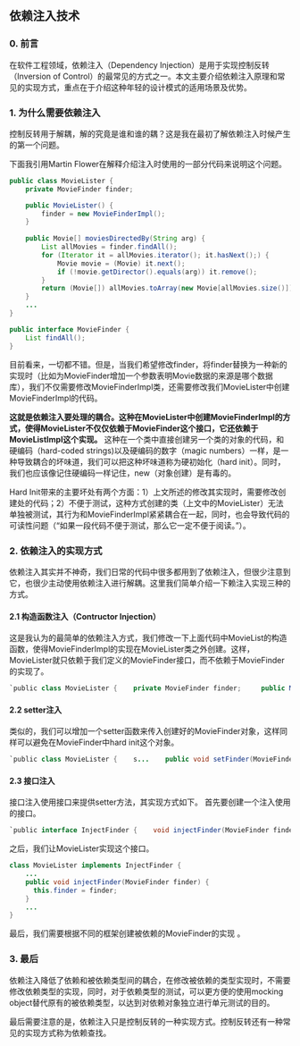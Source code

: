 ## 依赖注入技术

### 0. 前言

在软件工程领域，依赖注入（Dependency Injection）是用于实现控制反转（Inversion of Control）的最常见的方式之一。本文主要介绍依赖注入原理和常见的实现方式，重点在于介绍这种年轻的设计模式的适用场景及优势。



### 1. 为什么需要依赖注入

控制反转用于解耦，解的究竟是谁和谁的耦？这是我在最初了解依赖注入时候产生的第一个问题。

下面我引用Martin Flower在解释介绍注入时使用的一部分代码来说明这个问题。

```java
public class MovieLister {
    private MovieFinder finder;

    public MovieLister() {
        finder = new MovieFinderImpl();
    }
    
    public Movie[] moviesDirectedBy(String arg) {
        List allMovies = finder.findAll();
        for (Iterator it = allMovies.iterator(); it.hasNext();) {
            Movie movie = (Movie) it.next();
            if (!movie.getDirector().equals(arg)) it.remove();
        }
        return (Movie[]) allMovies.toArray(new Movie[allMovies.size()]);
    }
    ...
}
```

```java
public interface MovieFinder {
    List findAll();
}
```

目前看来，一切都不错。但是，当我们希望修改finder，将finder替换为一种新的实现时（比如为MovieFinder增加一个参数表明Movie数据的来源是哪个数据库），我们不仅需要修改MovieFinderImpl类，还需要修改我们MovieLister中创建MovieFinderImpl的代码。

**这就是依赖注入要处理的耦合。这种在MovieLister中创建MovieFinderImpl的方式，使得MovieLister不仅仅依赖于MovieFinder这个接口，它还依赖于MovieListImpl这个实现。** 这种在一个类中直接创建另一个类的对象的代码，和硬编码（hard-coded strings)以及硬编码的数字（magic numbers）一样，是一种导致耦合的坏味道，我们可以把这种坏味道称为硬初始化（hard init）。同时，我们也应该像记住硬编码一样记住，new（对象创建）是有毒的。

Hard Init带来的主要坏处有两个方面：1）上文所述的修改其实现时，需要修改创建处的代码；2）不便于测试，这种方式创建的类（上文中的MovieLister）无法单独被测试，其行为和MovieFinderImpl紧紧耦合在一起，同时，也会导致代码的可读性问题（“如果一段代码不便于测试，那么它一定不便于阅读。”）。



### 2. 依赖注入的实现方式

依赖注入其实并不神奇，我们日常的代码中很多都用到了依赖注入，但很少注意到它，也很少主动使用依赖注入进行解耦。这里我们简单介绍一下赖注入实现三种的方式。

#### 2.1 构造函数注入（Contructor Injection）

这是我认为的最简单的依赖注入方式，我们修改一下上面代码中MovieList的构造函数，使得MovieFinderImpl的实现在MovieLister类之外创建。这样，MovieLister就只依赖于我们定义的MovieFinder接口，而不依赖于MovieFinder的实现了。

```java
`public class MovieLister {    private MovieFinder finder;     public MovieLister(MovieFinder finder) {        this.finder = finder;    }    ... } `
```



#### 2.2 setter注入

类似的，我们可以增加一个setter函数来传入创建好的MovieFinder对象，这样同样可以避免在MovieFinder中hard init这个对象。

```java
`public class MovieLister {    s...    public void setFinder(MovieFinder finder) {        this.finder = finder;    } } `
```



#### 2.3 接口注入

接口注入使用接口来提供setter方法，其实现方式如下。
首先要创建一个注入使用的接口。

```java
`public interface InjectFinder {    void injectFinder(MovieFinder finder); } `
```


之后，我们让MovieLister实现这个接口。

```java
class MovieLister implements InjectFinder {
    ...
    public void injectFinder(MovieFinder finder) {
      this.finder = finder;
    }
    ...
}
```

 最后，我们需要根据不同的框架创建被依赖的MovieFinder的实现 。



### 3. 最后

依赖注入降低了依赖和被依赖类型间的耦合，在修改被依赖的类型实现时，不需要修改依赖类型的实现，同时，对于依赖类型的测试，可以更方便的使用mocking object替代原有的被依赖类型，以达到对依赖对象独立进行单元测试的目的。

最后需要注意的是，依赖注入只是控制反转的一种实现方式。控制反转还有一种常见的实现方式称为依赖查找。

